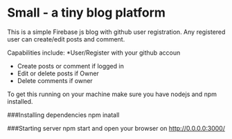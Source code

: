 # Small - a tiny blog platform

This is a simple Firebase js blog with github user registration. Any registered user can create/edit posts and comment.

Capabilities include:
*User/Register with your github accoun
* Create posts or comment if logged in
* Edit or delete posts if Owner
* Delete comments if owner

To get this running on your machine make sure you have nodejs and npm installed.

###Installing dependencies
npm inatall

###Starting server
npm start and open your browser on http://0.0.0.0:3000/
